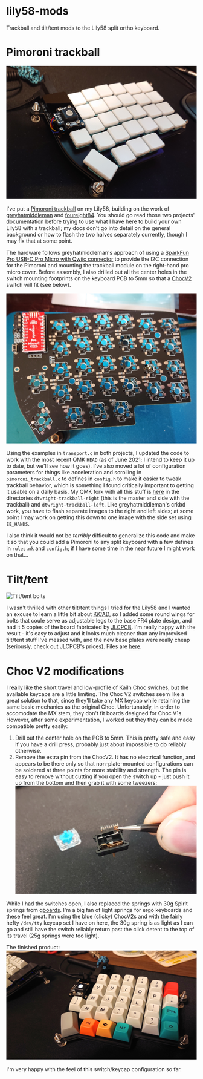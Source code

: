 # lily58-mods
Trackball and tilt/tent mods to the Lily58 split ortho keyboard.

# Pimoroni trackball
![Finished Pimoroni trackball](./imgs/pimoroni_complete.jpg)

I've put a [Pimoroni trackball](https://shop.pimoroni.com/products/trackball-breakout) on my Lily58, building on the work of 
[greyhatmiddleman](https://github.com/greyhatmiddleman/crkbd-pimoroni-trackball) and [foureight84](https://github.com/foureight84/sofle-keyboard-pimoroni). You should go read those two projects' documentation before trying to use what I have here to build your own Lily58 with a trackball; my docs don't go into detail on the general background or how to flash the two halves separately currently, though I may fix that at some point.

The hardware follows greyhatmiddleman's approach of using a [SparkFun Pro USB-C Pro Micro with Qwiic connector](https://www.sparkfun.com/products/15795)
to provide the I2C connection for the Pimoroni and mounting the trackball module on the right-hand pro micro cover. Before assembly, I also drilled out all 
the center holes in the switch mounting footprints on the keyboard PCB to 5mm so that a 
[ChocV2](https://www.kailhswitch.com/mechanical-keyboard-switches/key-switches/kailh-low-profile-switch-choc-v2.html) switch will fit (see below).

![Mounted Sparkfun Pro Micro](./imgs/sparkfun_mounted.jpg)

Using the examples in `transport.c` in both 
projects, I updated the code to work with the most recent QMK `HEAD` (as of June 2021; I intend to keep it up to date, but we'll see how it goes). 
I've also moved a lot of configuration parameters for things like acceleration
and scrolling in `pimoroni_trackball.c` to defines in `config.h` to make it easier to tweak trackball behavior, which is something I found critically
important to getting it usable on a daily basis. My QMK fork with all this stuff is 
[here](https://github.com/dtwright/qmk_firmware/tree/dtwright-lily58-pimoroni/keyboards/lily58/keymaps) in the directories `dtwright-trackball-right` 
(this is the master and side with the trackball) and `dtwright-trackball-left`. 
Like greyhatmiddleman's crkbd work, you have to flash separate images to the right and left sides; at some point I may work on getting this down to one
image with the side set using `EE_HANDS`.

I also think it would not be *terribly* difficult to generalize this code and make it so that you could add a Pimoroni to any split keyboard with a few
defines in `rules.mk` and `config.h`; if I have some time in the near future I might work on that...

# Tilt/tent
![Tilt/tent bolts](./imgs/tilt_tent.jpg)

I wasn't thrilled with other tilt/tent things I tried for the Lily58 and I wanted an excuse to learn a little bit about [KiCAD](https://kicad.org), so I 
added some round wings for bolts that coule serve as adjustable legs to the base FR4 plate design, and had it 5 copies of the board fabricated by 
[JLCPCB](https://jlcpcb.com). I'm really happy with the result - it's easy to adjust and it looks much cleaner than any improvised tilt/tent stuff I've 
messed with, and the new base plates were really cheap (seriously, check out JLCPCB's prices). Files are [here](https://github.com/dtwright/Lily58/tree/master/Pro/Case).

# Choc V2 modifications
I really like the short travel and low-profile of Kailh Choc swiches, but the available keycaps are a little limiting. The Choc V2 switches seem
like a great solution to that, since they'll take any MX keycap while retaining the same basic mechanics as the original Choc. Unfortunately, in 
order to accomodate the MX stem, they don't fit boards designed for Choc V1s. However, after some experimentation, I worked out they they can
be made compatible pretty easily:
1. Drill out the center hole on the PCB to 5mm. This is pretty safe and easy if you have a drill press, probably just about impossible to do reliably
otherwise.
2. Remove the extra pin from the ChocV2. It has no electrical function, and appears to be there only so that non-plate-mounted configurations 
can be soldered at three points for more stability and strength. The pin is easy to remove without cutting if you open the switch up - just push it 
up from the bottom and then grab it with some tweezers:
![ChocV2 3rd pin removal](./imgs/chocv2_pin_detail.jpg)

While I had the switches open, I also replaced the springs with 30g Spirit springs from [gboards](https://gboards.ca/). I'm a big fan of light
springs for ergo keyboards and these feel great. I'm using the blue (clicky) ChocV2s and with the fairly hefty `/dev/tty` keycap set I have on here, 
the 30g spring is as light as I can go and still have the switch reliably return past the click detent to the top of its travel 
(25g springs were too light).

The finished product:
![ChocV2 Lily58](./imgs/chocv2_final.jpg)

I'm very happy with the feel of this switch/keycap configuration so far.
